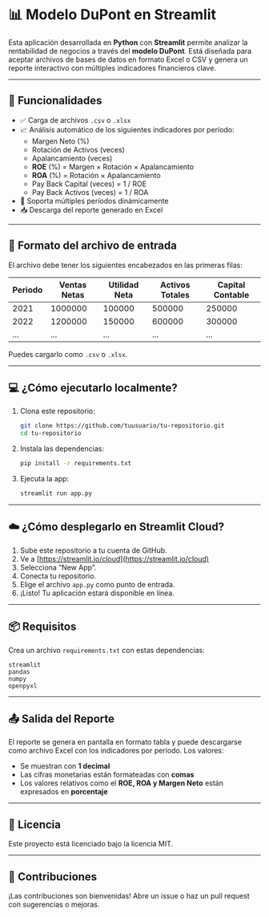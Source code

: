 # 📊 Modelo DuPont en Streamlit

Esta aplicación desarrollada en **Python** con **Streamlit** permite analizar la rentabilidad de negocios a través del **modelo DuPont**. Está diseñada para aceptar archivos de bases de datos en formato Excel o CSV y genera un reporte interactivo con múltiples indicadores financieros clave.

---

## 🚀 Funcionalidades

- ✅ Carga de archivos `.csv` o `.xlsx`
- 📈 Análisis automático de los siguientes indicadores por período:
  - Margen Neto (%)
  - Rotación de Activos (veces)
  - Apalancamiento (veces)
  - **ROE** (%) = Margen × Rotación × Apalancamiento
  - **ROA** (%) = Rotación × Apalancamiento
  - Pay Back Capital (veces) = 1 / ROE
  - Pay Back Activos (veces) = 1 / ROA
- 📅 Soporta múltiples períodos dinámicamente
- 📥 Descarga del reporte generado en Excel

---

## 📁 Formato del archivo de entrada

El archivo debe tener los siguientes encabezados en las primeras filas:

| Periodo | Ventas Netas | Utilidad Neta | Activos Totales | Capital Contable |
|---------|---------------|----------------|------------------|-------------------|
| 2021    | 1000000       | 100000         | 500000           | 250000            |
| 2022    | 1200000       | 150000         | 600000           | 300000            |
| ...     | ...           | ...            | ...              | ...               |

Puedes cargarlo como `.csv` o `.xlsx`.

---

## 💻 ¿Cómo ejecutarlo localmente?

1. Clona este repositorio:
   ```bash
   git clone https://github.com/tuusuario/tu-repositorio.git
   cd tu-repositorio
   ```

2. Instala las dependencias:
   ```bash
   pip install -r requirements.txt
   ```

3. Ejecuta la app:
   ```bash
   streamlit run app.py
   ```

---

## ☁️ ¿Cómo desplegarlo en Streamlit Cloud?

1. Sube este repositorio a tu cuenta de GitHub.
2. Ve a [https://streamlit.io/cloud](https://streamlit.io/cloud)
3. Selecciona “New App”.
4. Conecta tu repositorio.
5. Elige el archivo `app.py` como punto de entrada.
6. ¡Listo! Tu aplicación estará disponible en línea.

---

## 📦 Requisitos

Crea un archivo `requirements.txt` con estas dependencias:

```
streamlit
pandas
numpy
openpyxl
```

---

## 📤 Salida del Reporte

El reporte se genera en pantalla en formato tabla y puede descargarse como archivo Excel con los indicadores por período. Los valores:
- Se muestran con **1 decimal**
- Las cifras monetarias están formateadas con **comas**
- Los valores relativos como el **ROE, ROA y Margen Neto** están expresados en **porcentaje**

---

## 🧾 Licencia

Este proyecto está licenciado bajo la licencia MIT.

---

## 🤝 Contribuciones

¡Las contribuciones son bienvenidas! Abre un issue o haz un pull request con sugerencias o mejoras.